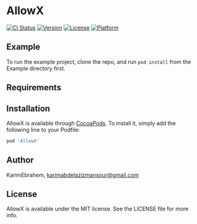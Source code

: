 # AllowX

[![CI Status](https://img.shields.io/travis/KarimEbrahem/AllowX.svg?style=flat)](https://travis-ci.org/KarimEbrahem/AllowX)
[![Version](https://img.shields.io/cocoapods/v/AllowX.svg?style=flat)](https://cocoapods.org/pods/AllowX)
[![License](https://img.shields.io/cocoapods/l/AllowX.svg?style=flat)](https://cocoapods.org/pods/AllowX)
[![Platform](https://img.shields.io/cocoapods/p/AllowX.svg?style=flat)](https://cocoapods.org/pods/AllowX)

## Example

To run the example project, clone the repo, and run `pod install` from the Example directory first.

## Requirements

## Installation

AllowX is available through [CocoaPods](https://cocoapods.org). To install
it, simply add the following line to your Podfile:

```ruby
pod 'AllowX'
```

## Author

KarimEbrahem, karimabdelazizmansour@gmail.com

## License

AllowX is available under the MIT license. See the LICENSE file for more info.
